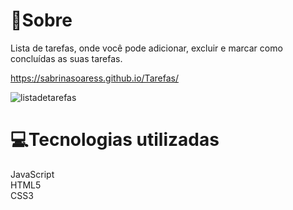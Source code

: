 # 📖Sobre
Lista de tarefas, onde você pode adicionar, excluir e marcar como concluídas as suas tarefas.<br>

https://sabrinasoaress.github.io/Tarefas/ <br>

![listadetarefas](https://user-images.githubusercontent.com/92693817/149521868-ded10a64-32bd-419c-ae50-09d5a1dfded8.png)


# 💻Tecnologias utilizadas 
JavaScript <br>
HTML5 <br>
CSS3
